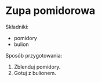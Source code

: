 # Zupa pomidorowa

Składniki:
- pomidory
- bulion

Sposób przygotowania:
1. Zblenduj pomidory.
2. Gotuj z bulionem.